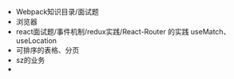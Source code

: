 - Webpack知识目录/面试题
- 浏览器
- react面试题/事件机制/redux实践/React-Router 的实践 useMatch、useLocation
- 可排序的表格、分页
- sz的业务
- 